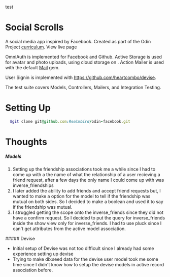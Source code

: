 test
# Social Scrolls

A social media app inspired by Facebook. Created as part of the Odin Project [curriculum](https://www.theodinproject.com/courses/ruby-on-rails/lessons/final-project). View live page

OmniAuth is implemented for Facebook and Github. Active Storage is used for avatar and photo uploads, using cloud storage on . Action Mailer is used with the default [Mail](https://github.com/mikel/mail) gem.

User Signin is implemented with https://github.com/heartcombo/devise.

The test suite covers Models, Controllers, Mailers, and Integration Testing.

# Setting Up
```ruby
  $git clone git@github.com:Realmbird/odin-facebook.git 
```
# Thoughts

##### Models
<ol>
  <li> Setting up the friendship associations took me a while since I had to come up with a the name of what the relationship of a user recieving a friend request, after a few days the only name I could come up with was inverse_friendships</li>
  <li>
    I later added the ability to add friends and accept friend requests but, I wanted to make a option for the model to tell if the friendship was mutual on both sides. So I decided to make a boolean and used it to say if the friendship was mutual.
  </li>
  <li>
    I struggled getting the scope onto the inverse_friends since they did not have a confirm request. So I decided to put the query for inverse_friends inside the show view only for inverse_friends. I had to use pluck since I can't get attributes from the active model association.
  </li>
</ol>
##### Devise
<ul>
  <li> Initial setup of Devise was not too difficult since I already had some experience setting up devise</li>
  <li> Trying to make db:seed data for the devise user model took me some time since I didn't know how to setup the devise models in active record association before.</li>
</ul>
